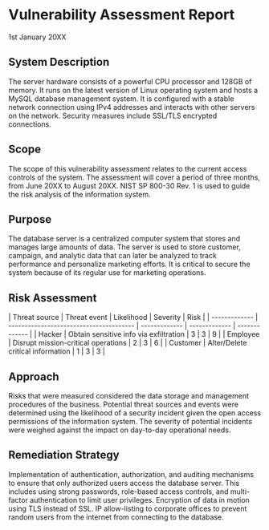 <h1> Vulnerability Assessment Report </h1>
1st January 20XX

<h2> System Description </h2>
The server hardware consists of a powerful CPU processor and 128GB of memory. It runs on the latest version of Linux operating system and hosts a MySQL database management system. It is configured with a stable network connection using IPv4 addresses and interacts with other servers on the network. Security measures include SSL/TLS encrypted connections.
<br />

<h2> Scope </h2>

The scope of this vulnerability assessment relates to the current access controls of the system. The assessment will cover a period of three months, from June 20XX to August 20XX. NIST SP 800-30 Rev. 1 is used to guide the risk analysis of the information system.

<h2> Purpose </h2>

The database server is a centralized computer system that stores and manages large amounts of data. The server is used to store customer, campaign, and analytic data that can later be analyzed to track performance and personalize marketing efforts. It is critical to secure the system because of its regular use for marketing operations.

<h2> Risk Assessment </h2>
| Threat source |             Threat event                |   Likelihood  |   Severity    |     Risk      |
| ------------- | --------------------------------------- | ------------- | ------------- | ------------- |
|    Hacker     | Obtain sensitive info via exfiltration  |        3      |      3        |       9       |
|    Employee   | Disrupt mission-critical operations     |        2      |      3        |       6       |
|    Customer   | Alter/Delete critical information       |        1      |      3        |       3       |


<h2> Approach </h2>
Risks that were measured considered the data storage and management procedures of the business. Potential threat sources and events were determined using the likelihood of a security incident given the open access permissions of the information system. The severity of potential incidents were weighed against the impact on day-to-day operational needs.

<h2> Remediation Strategy </h2>

Implementation of authentication, authorization, and auditing mechanisms to ensure that only authorized users access the database server. This includes using strong passwords, role-based access controls, and multi-factor authentication to limit user privileges. Encryption of data in motion using TLS instead of SSL. IP allow-listing to corporate offices to prevent random users from the internet from connecting to the database.
 
<!--
 ```diff
- text in red
+ text in green
! text in orange
# text in gray
@@ text in purple (and bold)@@
```
--!>
